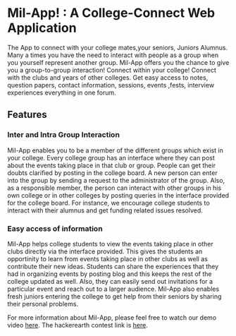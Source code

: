 # Mil-App! : A College-Connect Web Application

The App to connect with your college mates,your seniors, Juniors Alumnus. Many a times you have the need to interact with 
people as a group when you yourself represent another group. Mil-App offers you the chance to give you a group-to-group 
interaction! Connect within your college! Connect with the clubs and years of other colleges. Get easy access to notes, 
question papers, contact information, sessions, events ,fests, interview experiences everything in one forum.

## Features
### Inter and Intra Group Interaction
Mil-App enables you to be a member of the different groups which exist in your college. Every college group has an interface where they can post about the events taking place in that club or group. People can get their doubts clarified by posting in the college board. A new person can enter into the group by sending a request to the administrator of the group. Also, as a responsible member, the person can interact with other groups in his own college or in other colleges by posting queries in the interface provided for the college board. For instance, we encourage college students to interact with their alumnus and get funding related issues resolved. 

### Easy access of information
Mil-App helps college students to view the events taking place in other clubs directly via the interface provided. This gives the students an opportinity to learn from events taking place in other clubs as well as contribute their new ideas. Students can share the experiences that they had in organizing events by posting blog and this keeps the rest of the college updated as well. Also, they can easily send out invitations for a particular event and reach out to a larger audience. Mil-App also enables fresh juniors entering the college to get help from their seniors by sharing their personal problems. 


For more information about Mil-App, please feel free to watch our demo video [here](https://www.youtube.com/watch?v=lst7ThZmOS4&feature=youtu.be). The hackerearth contest link is [here](https://www.hackerearth.com/sprints/women-day-hackathon-2015/).
